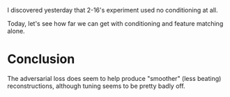 I discovered yesterday that 2-16's experiment used no conditioning at all.

Today, let's see how far we can get with conditioning and feature matching alone.

# Conclusion

The adversarial loss does seem to help produce "smoother" (less beating) reconstructions,
although tuning seems to be pretty badly off.